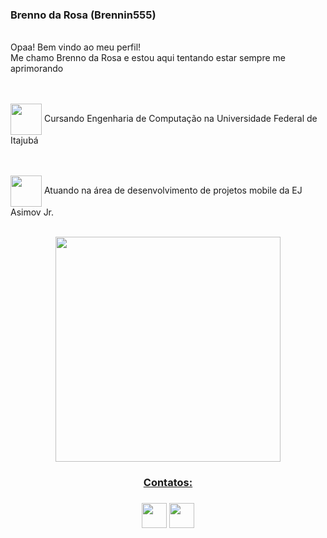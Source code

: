 ### Brenno da Rosa (Brennin555)
  <br>Opaa! Bem vindo ao meu perfil!
  <br> Me chamo Brenno da Rosa e estou aqui tentando estar sempre me aprimorando
  
  <br><br>
  <img align = center height="50em" src="https://upload.wikimedia.org/wikipedia/commons/a/ab/EFEI_logo.png">
  Cursando Engenharia de Computação na Universidade Federal de Itajubá 
  
  <br><br> 
  <img align = center height="50em" src="https://uploads.brasiljunior.org.br/uploads/ej/image/1465/LogoAzul.png">
  Atuando na área de desenvolvimento de projetos mobile da EJ Asimov Jr.

 
  



<!--
**Brennin555/Brennin555** is a ✨ _special_ ✨ repository because its `README.md` (this file) appears on your GitHub profile.

Here are some ideas to get you started:

- 🔭 I’m currently working on ...
- 🌱 I’m currently learning ...
- 👯 I’m looking to collaborate on ...
- 🤔 I’m looking for help with ...
- 💬 Ask me about ...
- 📫 How to reach me: ...
- 😄 Pronouns: ...
- ⚡ Fun fact: ...

<img height="180em" src="https://github-readme-stats.vercel.app/api?username=Brennin555&show_icons=true&theme=dracula&include_all_commits=true&count_private=true"/>
<img height="180em" src="https://github-readme-stats.vercel.app/api/top-langs/?username=Brennin555&layout=compact&langs_count=7&theme=vision-friendly-dark"/>

-->
<br>
<div align="center">
  <a href="https://github.com/Brennin555">
</div>
<div align="center">
 <img height="360em" src="https://github-readme-stats.vercel.app/api/top-langs/?username=Brennin555&locale=pt-br&hide=SWIG&theme=vision-friendly-dark"
</div>
  
<div>
 <h3>Contatos:<h3>
   
   <a href="https://instagram.com/brennin_555" target="_blank"><img src="https://img.shields.io/badge/-Instagram-%23E4405F?style=for-the-      badge&logo=instagram&logoColor=white" img height="40em" target="_blank"></a>
   <a href="https://www.linkedin.com/in/brenno-da-rosa-2091271aa" target="_blank"><img src="https://img.shields.io/badge/-LinkedIn-%230077B5?style=for-the-badge&logo=linkedin&logoColor=white" img height="40em" target="_blank"></a> 
 
 <!-- ![Snake animation](https://github.com/Brennin555/Brennin555/blob/output/github-contribution-grid-snake.svg)-->  
</div>
